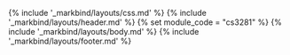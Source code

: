 {% include '_markbind/layouts/css.md' %}
{% include '_markbind/layouts/header.md' %}
{% set module_code = "cs3281" %}
{% include '_markbind/layouts/body.md' %}
{% include '_markbind/layouts/footer.md' %}